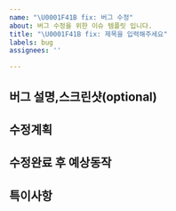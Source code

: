 ```yaml
---
name: "\U0001F41B fix: 버그 수정"
about: 버그 수정을 위한 이슈 템플릿 입니다.
title: "\U0001F41B fix: 제목을 입력해주세요"
labels: bug
assignees: ''

---
```


**버그 설명,스크린샷(optional)**
---


**수정계획**
---


**수정완료 후 예상동작**
---


**특이사항**
---

